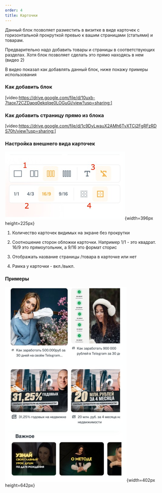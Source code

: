 ```yaml
---
order: 4
title: Карточки
---
```


Данный блок позволяет разместить в визитке в виде карточек с горизонтальной прокруткой превью к вашим страницами (статьями) и товарам.

Предварительно надо добавить товары и страницы в соответствующих разделах. Хотя блок позволяет сделать это прямо находясь в нем (видео 2)

В видео показал как добавлять данный блок, ниже покажу примеры использования

### Как добавить блок

[video:https://drive.google.com/file/d/10uxb-7taox72CZDapq0ekqIqe0LOGuGi/view?usp=sharing:]



### **Как добавить страницу прямо из блока**

[video:https://drive.google.com/file/d/1c9DyLwauX2AMh6TvXTCj2FgRFzRDS70h/view?usp=sharing:]



### **Настройка внешнего вида карточек**

![](./kartochki.jpeg){width=396px height=225px}

1. Количество карточек видимых на экране без прокрутки

2. Соотношение сторон обложки карточки. Например 1/1 - это квадрат. 16/9 это прямоугольник, а 9/16 это формат сторис

3. Отображать название страницы /товара в карточке или нет

4. Рамка у карточки - вкл./выкл.



### Примеры

![](./kartochki-2.jpeg){width=402px height=642px}